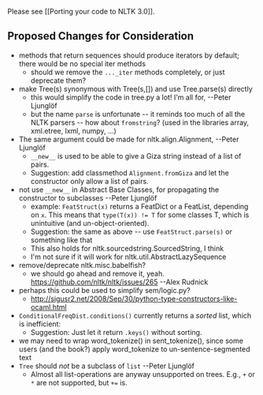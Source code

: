 Please see [[Porting your code to NLTK 3.0]].

## Proposed Changes for Consideration

* methods that return sequences should produce iterators by default; there would be no special iter methods
  * should we remove the `..._iter` methods completely, or just deprecate them?
* make Tree(s) synonymous with Tree(s,[]) and use Tree.parse(s) directly
  * this would simplify the code in tree.py a lot! I'm all for, --Peter Ljunglöf
  * but the name `parse` is unfortunate -- it reminds too much of all the NLTK parsers -- how about `fromstring`? (used in the libraries array, xml.etree, lxml, numpy, ...)
* The same argument could be made for nltk.align.Alignment, --Peter Ljunglöf
  * `__new__` is used to be able to give a Giza string instead of a list of pairs. 
  * Suggestion: add classmethod `Alignment.fromGiza` and let the constructor only
    allow a list of pairs.
* not use `__new__` in Abstract Base Classes, for propagating the constructor to subclasses --Peter Ljunglöf
  * example: `FeatStruct(x)` returns a FeatDict or a FeatList, depending on `x`. 
    This means that `type(T(x)) != T` for some classes T, which is unintuitive (and un-object-oriented).
  * Suggestion: the same as above -- use `FeatStruct.parse(s)` or something like that
  * This also holds for nltk.sourcedstring.SourcedString, I think
  * I'm not sure if it will work for nltk.util.AbstractLazySequence
* remove/deprecate nltk.misc.babelfish?
  * we should go ahead and remove it, yeah. https://github.com/nltk/nltk/issues/265 --Alex Rudnick
* perhaps this could be used to simplify sem/logic.py?
  * http://sigusr2.net/2008/Sep/30/python-type-constructors-like-ocaml.html
* `ConditionalFreqDist.conditions()` currently returns a *sorted* list, which is inefficient:
  * Suggestion: Just let it return `.keys()` without sorting.
* we may need to wrap word_tokenize() in sent_tokenize(), since some users (and the book?) apply word_tokenize to un-sentence-segmented text
* `Tree` should *not* be a subclass of `list` --Peter Ljunglöf
  * Almost all list-operations are anyway unsupported on trees. E.g., `+` or `*` are not supported, but `+=` is.